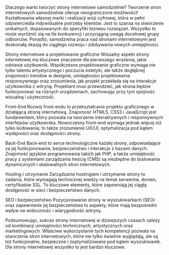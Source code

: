 Dlaczego warto tworzyć strony internetowe samodzielnie?
Tworzenie stron internetowych samodzielnie oferuje nieograniczone możliwości! Kształtowania własnej marki i realizacji wizji cyfrowej, która w pełni odzwierciedla indywidualne potrzeby klientów. Jest to szansa na stworzenie unikalnych, dopasowanych do specyfiki biznesu rozwiązań. Wszystko to może wyróżnić się na tle konkurencji i przyciągną uwagę docelowej grupy odbiorców. Ponadto, samodzielna praca nad stronami internetowymi jest doskonałą okazją do ciągłego rozwoju i zdobywania nowych umiejętności.

Strony internetowe a projektowanie graficzne
Wizualny aspekt strony internetowej ma kluczowe znaczenie dla pierwszego wrażenia, jakie odniesie użytkownik. Współczesne projektowanie graficzne wymaga nie tylko talentu artystycznego i poczucia estetyki, ale także dogłębnej znajomości trendów w designie, umiejętności projektowania responsywnego oraz zrozumienia, jak projekt przekłada się na interakcje użytkownika z witryną. Projektant musi przewidzieć, jak strona będzie funkcjonować na różnych urządzeniach, zachowując przy tym spójność wizualną i użyteczność.

Front-End
Rozwój front-endu to przekształcanie projektu graficznego w działającą stronę internetową. Znajomość HTML5, CSS3 i JavaScript jest fundamentem, który pozwala na tworzenie interaktywnych i responsywnych interfejsów użytkownika. Nowoczesny front-end wymaga jednak więcej niż tylko kodowania; to także zrozumienie UX/UI, optymalizacja pod kątem wydajności oraz dostępności strony.

Back-End
Back-end to serce technologiczne każdej strony, odpowiadające za jej funkcjonowanie, bezpieczeństwo i interakcje z bazami danych. Znajomość języków programowania takich jak PHP, a także umiejętność pracy z systemami zarządzania treścią (CMS) są niezbędne do budowania dynamicznych i skalowalnych stron internetowych.

Hosting i utrzymanie
Zarządzanie hostingiem i utrzymanie strony to zadania, które wymagają technicznej wiedzy na temat serwerów, domen, certyfikatów SSL. To kluczowe elementy, które zapewniają jej ciągłą dostępność w sieci i bezpieczeństwo danych.

SEO i bezpieczeństwo
Pozycjonowanie strony w wyszukiwarkach (SEO) oraz zapewnienie jej bezpieczeństwa to aspekty, które mają bezpośredni wpływ na widoczność i wiarygodność witryny.

Podsumowując, sukces strony internetowej w dzisiejszych czasach zależy od kombinacji umiejętności technicznych, artystycznych oraz marketingowych. Właściwe wykorzystanie tych kompetencji pozwala na stworzenie stron internetowych, które nie tylko świetnie wyglądają, ale są też funkcjonalne, bezpieczne i zoptymalizowane pod kątem wyszukiwarek. Dla strony internetowej wszystko to jest bardzo kluczowe.